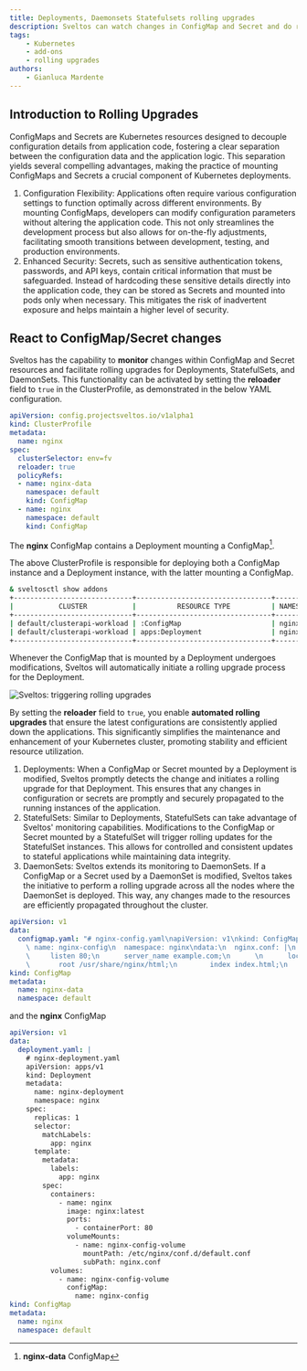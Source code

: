 ```yaml
---
title: Deployments, Daemonsets Statefulsets rolling upgrades
description: Sveltos can watch changes in ConfigMap and Secret and do rolling upgrades Deployments, Statefulsets and Daemonsets.
tags:
    - Kubernetes
    - add-ons
    - rolling upgrades
authors:
    - Gianluca Mardente
---
```


## Introduction to Rolling Upgrades

ConfigMaps and Secrets are Kubernetes resources designed to decouple configuration details from application code, fostering a clear separation between the configuration data and the application logic. This separation yields several compelling advantages, making the practice of mounting ConfigMaps and Secrets a crucial component of Kubernetes deployments.

1. Configuration Flexibility: Applications often require various configuration settings to function optimally across different environments. By mounting ConfigMaps, developers can modify configuration parameters without altering the application code. This not only streamlines the development process but also allows for on-the-fly adjustments, facilitating smooth transitions between development, testing, and production environments.
2. Enhanced Security: Secrets, such as sensitive authentication tokens, passwords, and API keys, contain critical information that must be safeguarded. Instead of hardcoding these sensitive details directly into the application code, they can be stored as Secrets and mounted into pods only when necessary. This mitigates the risk of inadvertent exposure and helps maintain a higher level of security.

## React to ConfigMap/Secret changes

Sveltos has the capability to **monitor** changes within ConfigMap and Secret resources and facilitate rolling upgrades for Deployments, StatefulSets, and DaemonSets. This functionality can be activated by setting the __reloader__ field to `true` in the ClusterProfile, as demonstrated in the below YAML configuration.

```yaml
apiVersion: config.projectsveltos.io/v1alpha1
kind: ClusterProfile
metadata:
  name: nginx
spec:
  clusterSelector: env=fv
  reloader: true
  policyRefs:
  - name: nginx-data
    namespace: default
    kind: ConfigMap
  - name: nginx
    namespace: default
    kind: ConfigMap
```

The __nginx__ ConfigMap contains a Deployment mounting a ConfigMap[^1].

The above ClusterProfile is responsible for deploying both a ConfigMap instance and a Deployment instance, with the latter mounting a ConfigMap.

```bash
& sveltosctl show addons          
+-----------------------------+---------------------------------+-----------+---------------------+---------+-------------------------------+------------------------------+
|           CLUSTER           |          RESOURCE TYPE          | NAMESPACE |        NAME         | VERSION |             TIME              |       CLUSTER PROFILES       |
+-----------------------------+---------------------------------+-----------+---------------------+---------+-------------------------------+------------------------------+
| default/clusterapi-workload | :ConfigMap                      | nginx     | nginx-config        | N/A     | 2023-08-09 05:00:45 -0700 PDT | nginx                        |
| default/clusterapi-workload | apps:Deployment                 | nginx     | nginx-deployment    | N/A     | 2023-08-09 05:00:45 -0700 PDT | nginx                        |
+-----------------------------+---------------------------------+-----------+---------------------+---------+-------------------------------+------------------------------+
```

Whenever the ConfigMap that is mounted by a Deployment undergoes modifications, Sveltos will automatically initiate a rolling upgrade process for the Deployment.

![Sveltos: triggering rolling upgrades](../assets/rolling_upgrades.gif)

By setting the __reloader__ field to `true`, you enable **automated rolling upgrades** that ensure the latest configurations are consistently applied down the applications. This significantly simplifies the maintenance and enhancement of your Kubernetes cluster, promoting stability and efficient resource utilization.

1. Deployments: When a ConfigMap or Secret mounted by a Deployment is modified, Sveltos promptly detects the change and initiates a rolling upgrade for that Deployment. This ensures that any changes in configuration or secrets are promptly and securely propagated to the running instances of the application.
2. StatefulSets: Similar to Deployments, StatefulSets can take advantage of Sveltos' monitoring capabilities. Modifications to the ConfigMap or Secret mounted by a StatefulSet will trigger rolling updates for the StatefulSet instances. This allows for controlled and consistent updates to stateful applications while maintaining data integrity.
3. DaemonSets: Sveltos extends its monitoring to DaemonSets. If a ConfigMap or a Secret used by a DaemonSet is modified, Sveltos takes the initiative to perform a rolling upgrade across all the nodes where the DaemonSet is deployed. This way, any changes made to the resources are efficiently propagated throughout the cluster.

[^1]:__nginx-data__ ConfigMap
```yaml
apiVersion: v1
data:
  configmap.yaml: "# nginx-config.yaml\napiVersion: v1\nkind: ConfigMap\nmetadata:\n
    \ name: nginx-config\n  namespace: nginx\ndata:\n  nginx.conf: |\n    server {\n
    \     listen 80;\n      server_name example.com;\n      \n      location / {\n
    \       root /usr/share/nginx/html;\n        index index.html;\n      }\n    }\n"
kind: ConfigMap
metadata:
  name: nginx-data
  namespace: default
```
and the __nginx__ ConfigMap
```yaml
apiVersion: v1
data:
  deployment.yaml: |
    # nginx-deployment.yaml
    apiVersion: apps/v1
    kind: Deployment
    metadata:
      name: nginx-deployment
      namespace: nginx
    spec:
      replicas: 1
      selector:
        matchLabels:
          app: nginx
      template:
        metadata:
          labels:
            app: nginx
        spec:
          containers:
            - name: nginx
              image: nginx:latest
              ports:
                - containerPort: 80
              volumeMounts:
                - name: nginx-config-volume
                  mountPath: /etc/nginx/conf.d/default.conf
                  subPath: nginx.conf
          volumes:
            - name: nginx-config-volume
              configMap:
                name: nginx-config
kind: ConfigMap
metadata:
  name: nginx
  namespace: default
```
